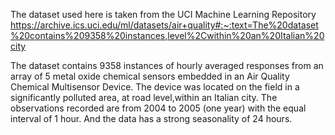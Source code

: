 The dataset used here is taken from the UCI Machine Learning Repository https://archive.ics.uci.edu/ml/datasets/air+quality#:~:text=The%20dataset%20contains%209358%20instances,level%2Cwithin%20an%20Italian%20city

The dataset contains 9358 instances of hourly averaged responses from an array of 5 metal oxide chemical sensors embedded in an Air Quality Chemical Multisensor Device. The device was located on the field in a significantly polluted area, at road level,within an Italian city. The observations recorded are from 2004 to 2005 (one year) with the equal interval of 1 hour. And the data has a strong seasonality of 24 hours. 
